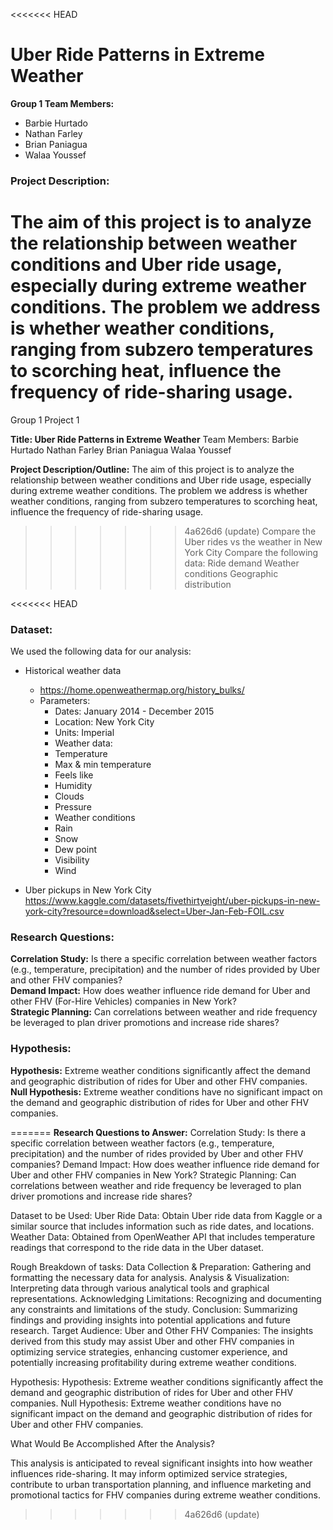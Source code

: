 <<<<<<< HEAD
# Uber Ride Patterns in Extreme Weather

**Group 1 Team Members:**

* Barbie Hurtado
* Nathan Farley
* Brian Paniagua
* Walaa Youssef

### **Project Description:**
The aim of this project is to analyze the relationship between weather conditions and Uber ride
usage, especially during extreme weather conditions. The problem we address is whether weather conditions, ranging from subzero temperatures to scorching heat, influence the frequency of ride-sharing usage. 
=======
Group 1 Project 1


**Title: Uber Ride Patterns in Extreme Weather**
Team Members:
Barbie Hurtado
Nathan Farley
Brian Paniagua
Walaa Youssef

**Project Description/Outline:**
The aim of this project is to analyze the relationship between weather conditions and Uber ride usage, especially during extreme weather conditions. The problem we address is whether weather conditions, ranging from subzero temperatures to scorching heat, influence the frequency of ride-sharing usage. 
>>>>>>> 4a626d6 (update)
Compare the Uber rides vs the weather in New York City
Compare the following data:
Ride demand 
Weather conditions
Geographic distribution

<<<<<<< HEAD
### **Dataset:**
We used the following data for our analysis:
* Historical weather data 
  * https://home.openweathermap.org/history_bulks/
  * Parameters:
    * Dates: January 2014 - December 2015
    * Location: New York City
    * Units: Imperial
    * Weather data:
    * Temperature
    * Max & min temperature
    * Feels like
    * Humidity
    * Clouds
    * Pressure
    * Weather conditions
    * Rain
    * Snow
    * Dew point
    * Visibility
    * Wind

* Uber pickups in New York City https://www.kaggle.com/datasets/fivethirtyeight/uber-pickups-in-new-york-city?resource=download&select=Uber-Jan-Feb-FOIL.csv 

### Research Questions:
**Correlation Study:** Is there a specific correlation between weather factors (e.g., temperature, precipitation) and the number of rides provided by Uber and other FHV companies?\
**Demand Impact:** How does weather influence ride demand for Uber and other FHV (For-Hire Vehicles) companies in New York?\
**Strategic Planning:** Can correlations between weather and ride frequency be leveraged to plan driver promotions and increase ride shares?

### Hypothesis:
**Hypothesis:** Extreme weather conditions significantly affect the demand and geographic distribution of rides for Uber and other FHV companies.\
**Null Hypothesis:** Extreme weather conditions have no significant impact on the demand and geographic distribution of rides for Uber and other FHV companies.

=======
**Research Questions to Answer:**
Correlation Study: Is there a specific correlation between weather factors (e.g., temperature, precipitation) and the number of rides provided by Uber and other FHV companies?
Demand Impact: How does weather influence ride demand for Uber and other FHV companies in New York?
Strategic Planning: Can correlations between weather and ride frequency be leveraged to plan driver promotions and increase ride shares?

Dataset to be Used:
Uber Ride Data: Obtain Uber ride data from Kaggle or a similar source that includes information such as ride dates, and locations.
Weather Data: Obtained from OpenWeather API that includes temperature readings that correspond to the ride data in the Uber dataset.

Rough Breakdown of tasks:
Data Collection & Preparation: Gathering and formatting the necessary data for analysis.
Analysis & Visualization: Interpreting data through various analytical tools and graphical representations.
Acknowledging Limitations: Recognizing and documenting any constraints and limitations of the study.
Conclusion: Summarizing findings and providing insights into potential applications and future research.
Target Audience:
Uber and Other FHV Companies: The insights derived from this study may assist Uber and other FHV companies in optimizing service strategies, enhancing customer experience, and potentially increasing profitability during extreme weather conditions.

Hypothesis:
Hypothesis: Extreme weather conditions significantly affect the demand and geographic distribution of rides for Uber and other FHV companies.
Null Hypothesis: Extreme weather conditions have no significant impact on the demand and geographic distribution of rides for Uber and other FHV companies.

What Would Be Accomplished After the Analysis?

This analysis is anticipated to reveal significant insights into how weather influences ride-sharing. It may inform optimized service strategies, contribute to urban transportation planning, and influence marketing and promotional tactics for FHV companies during extreme weather conditions.
>>>>>>> 4a626d6 (update)

